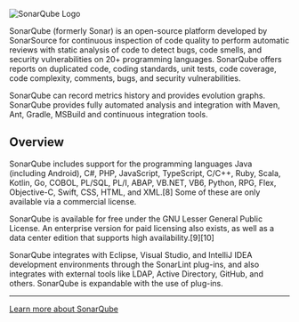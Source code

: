 ![SonarQube Logo](https://www.sonarqube.org/assets/logo-31ad3115b1b4b120f3d1efd63e6b13ac9f1f89437f0cf6881cc4d8b5603a52b4.svg)

SonarQube (formerly Sonar) is an open-source platform developed by SonarSource for continuous inspection of code quality to perform automatic reviews with static analysis of code to detect bugs, code smells, and security vulnerabilities on 20+ programming languages. SonarQube offers reports on duplicated code, coding standards, unit tests, code coverage, code complexity, comments, bugs, and security vulnerabilities.

SonarQube can record metrics history and provides evolution graphs. SonarQube provides fully automated analysis and integration with Maven, Ant, Gradle, MSBuild and continuous integration tools.

## Overview

SonarQube includes support for the programming languages Java (including Android), C#, PHP, JavaScript, TypeScript, C/C++, Ruby, Scala, Kotlin, Go, COBOL, PL/SQL, PL/I, ABAP, VB.NET, VB6, Python, RPG, Flex, Objective-C, Swift, CSS, HTML, and XML.[8] Some of these are only available via a commercial license.

SonarQube is available for free under the GNU Lesser General Public License. An enterprise version for paid licensing also exists, as well as a data center edition that supports high availability.[9][10]

SonarQube integrates with Eclipse, Visual Studio, and IntelliJ IDEA development environments through the SonarLint plug-ins, and also integrates with external tools like LDAP, Active Directory, GitHub, and others. SonarQube is expandable with the use of plug-ins.

---

[Learn more about SonarQube](https://www.sonarqube.org/)
